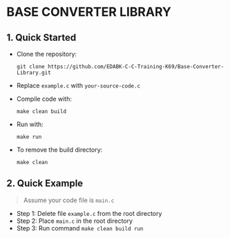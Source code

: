 # BASE CONVERTER LIBRARY

## 1. Quick Started

- Clone the repository:
    ```
    git clone https://github.com/EDABK-C-C-Training-K69/Base-Converter-Library.git
    ```

- Replace `example.c` with `your-source-code.c`

- Compile code with: 
    ```
    make clean build
    ```

- Run with:
    ```
    make run
    ```

- To remove the build directory:
    ```
    make clean
    ```

## 2. Quick Example

> Assume your code file is `main.c`
- Step 1: Delete file `example.c` from the root directory
- Step 2: Place `main.c` in the root directory
- Step 3: Run command `make clean build run`
